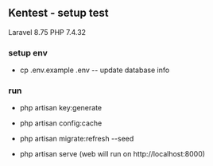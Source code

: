 

## Kentest - setup test

Laravel 8.75
PHP 7.4.32

### setup env
- cp .env.example .env
-- update database info
### run 
- php artisan key:generate
- php artisan config:cache
- php artisan migrate:refresh --seed

- php artisan serve
 (web will run on http://localhost:8000)